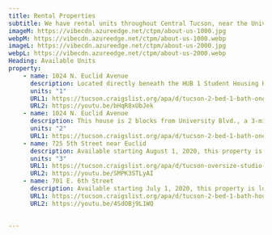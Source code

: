 ```yaml
---
title: Rental Properties
subtitle: We have rental units throughout Central Tucson, near the University of Arizona. See available units below or <a class="link dim" href="/contact">contact us</a> with questions or to apply.
imageM: https://vibecdn.azureedge.net/ctpm/about-us-1000.jpg
webpM: https://vibecdn.azureedge.net/ctpm/about-us-1000.webp
imageL: https://vibecdn.azureedge.net/ctpm/about-us-2000.jpg
webpL: https://vibecdn.azureedge.net/ctpm/about-us-2000.webp
Heading: Available Units
property:
    - name: 1024 N. Euclid Avenue
      description: Located directly beneath the HUB 1 Student Housing Highrise. This house is 2 blocks from University Blvd., a 3-minute walk to CVS on University. It is less than a 5-minute car ride to 4th Ave., Downtown, and Banner Medical. There are 2 onsite parking stalls, central AC, and an in-unit washer/dryer. Landlord also rents out parking spaces on this property. This lease will expire on 12/31/2020 with the possibility to renew. Tenant pays for all utilities. There will be an additional $25 charge for water, sewer, and trash.  
      units: "1"
      URL1: https://tucson.craigslist.org/apa/d/tucson-2-bed-1-bath-one-block-from-of/7118087229.html
      URL2: https://youtu.be/bHqR8xUbJek
    - name: 1024 N. Euclid Avenue
      description: This house is 2 blocks from University Blvd., a 3-minute walk to CVS on University. It is less than a 5-minute car ride to 4th Ave., downtown, and Banner Medical. This is a 2 bed/1 bath unit that comes with a study room along with upgraded kitchen, bathroom and interior. The unit includes 2 onsite parking stalls, washer/dryer and central AC. There is an additional $25 charge for water, sewer and trash. Landlord also rents out parking spaces on this property.
      units: "2"
      URL1: https://tucson.craigslist.org/apa/d/tucson-2-bed-1-bath-one-block-from-of/7129360749.html
    - name: 725 5th Street near Euclid
      description: Available starting August 1, 2020, this property is located 2 blocks from the University of Arizona and is less than a 5-minute car ride from 4th Ave., Downtown and Banner Medical. This spacious studio has a wall A/C unit, coin laundry onsite and comes with 1 on-site parking space. Landlord pays for water, sewer and trash. Tenant pays for all other utilities.
      units: "3"
      URL1: https://tucson.craigslist.org/apa/d/tucson-oversize-studio-2-blocks-from-of/7127798598.html
      URL2: https://youtu.be/SMPK3STLyAI
    - name: 701 E. 6th Street
      description: Available starting July 1, 2020, this property is located across the street from the University of Arizona and is 3 blocks from 4th Ave. and downtown. It's also less than a 5-minute drive to Banner Medical. This is a 2 bed/1 bath unit that comes with hardwood floors, central A/C, washer/dryer and 2 street parking permits paid for by the landlord. The parking onsite is rented out. Landlord pays for water, sewer and trash. Tenant pays for all other utilities. 
      URL1: https://tucson.craigslist.org/apa/d/tucson-2-bed-1-bath-house-acros-street/7127800788.html
      URL2: https://youtu.be/4SdOBj9L1WQ

      
---
```




